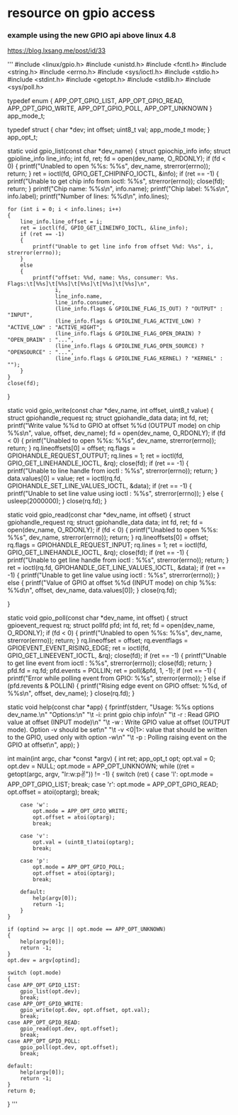 # resource on gpio access
### example using the new GPIO api above linux 4.8
https://blog.lxsang.me/post/id/33

'''
#include <linux/gpio.h>
#include <unistd.h>
#include <fcntl.h>
#include <string.h>
#include <errno.h>
#include <sys/ioctl.h>
#include <stdio.h>
#include <stdint.h>
#include <getopt.h>
#include <stdlib.h>
#include <sys/poll.h>
 
typedef enum
{
    APP_OPT_GPIO_LIST,
    APP_OPT_GPIO_READ,
    APP_OPT_GPIO_WRITE,
    APP_OPT_GPIO_POLL,
    APP_OPT_UNKNOWN
} app_mode_t;
 
typedef struct
{
    char *dev;
    int offset;
    uint8_t val;
    app_mode_t mode;
} app_opt_t;
 
static void gpio_list(const char *dev_name)
{
    struct gpiochip_info info;
    struct gpioline_info line_info;
    int fd, ret;
    fd = open(dev_name, O_RDONLY);
    if (fd < 0)
    {
        printf("Unabled to open %%s: %%s", dev_name, strerror(errno));
        return;
    }
    ret = ioctl(fd, GPIO_GET_CHIPINFO_IOCTL, &info);
    if (ret == -1)
    {
        printf("Unable to get chip info from ioctl: %%s", strerror(errno));
        close(fd);
        return;
    }
    printf("Chip name: %%s\n", info.name);
    printf("Chip label: %%s\n", info.label);
    printf("Number of lines: %%d\n", info.lines);
 
    for (int i = 0; i < info.lines; i++)
    {
        line_info.line_offset = i;
        ret = ioctl(fd, GPIO_GET_LINEINFO_IOCTL, &line_info);
        if (ret == -1)
        {
            printf("Unable to get line info from offset %%d: %%s", i, strerror(errno));
        }
        else
        {
            printf("offset: %%d, name: %%s, consumer: %%s. Flags:\t[%%s]\t[%%s]\t[%%s]\t[%%s]\t[%%s]\n",
                   i,
                   line_info.name,
                   line_info.consumer,
                   (line_info.flags & GPIOLINE_FLAG_IS_OUT) ? "OUTPUT" : "INPUT",
                   (line_info.flags & GPIOLINE_FLAG_ACTIVE_LOW) ? "ACTIVE_LOW" : "ACTIVE_HIGHT",
                   (line_info.flags & GPIOLINE_FLAG_OPEN_DRAIN) ? "OPEN_DRAIN" : "...",
                   (line_info.flags & GPIOLINE_FLAG_OPEN_SOURCE) ? "OPENSOURCE" : "...",
                   (line_info.flags & GPIOLINE_FLAG_KERNEL) ? "KERNEL" : "");
        }
    }
    close(fd);
}
 
static void gpio_write(const char *dev_name, int offset, uint8_t value)
{
    struct gpiohandle_request rq;
    struct gpiohandle_data data;
    int fd, ret;
    printf("Write value %%d to GPIO at offset %%d (OUTPUT mode) on chip %%s\n", value, offset, dev_name);
    fd = open(dev_name, O_RDONLY);
    if (fd < 0)
    {
        printf("Unabled to open %%s: %%s", dev_name, strerror(errno));
        return;
    }
    rq.lineoffsets[0] = offset;
    rq.flags = GPIOHANDLE_REQUEST_OUTPUT;
    rq.lines = 1;
    ret = ioctl(fd, GPIO_GET_LINEHANDLE_IOCTL, &rq);
    close(fd);
    if (ret == -1)
    {
        printf("Unable to line handle from ioctl : %%s", strerror(errno));
        return;
    }
    data.values[0] = value;
    ret = ioctl(rq.fd, GPIOHANDLE_SET_LINE_VALUES_IOCTL, &data);
    if (ret == -1)
    {
        printf("Unable to set line value using ioctl : %%s", strerror(errno));
    }
    else
    {
         usleep(2000000);
    }
    close(rq.fd);
}
 
static void gpio_read(const char *dev_name, int offset)
{
    struct gpiohandle_request rq;
    struct gpiohandle_data data;
    int fd, ret;
    fd = open(dev_name, O_RDONLY);
    if (fd < 0)
    {
        printf("Unabled to open %%s: %%s", dev_name, strerror(errno));
        return;
    }
    rq.lineoffsets[0] = offset;
    rq.flags = GPIOHANDLE_REQUEST_INPUT;
    rq.lines = 1;
    ret = ioctl(fd, GPIO_GET_LINEHANDLE_IOCTL, &rq);
    close(fd);
    if (ret == -1)
    {
        printf("Unable to get line handle from ioctl : %%s", strerror(errno));
        return;
    }
    ret = ioctl(rq.fd, GPIOHANDLE_GET_LINE_VALUES_IOCTL, &data);
    if (ret == -1)
    {
        printf("Unable to get line value using ioctl : %%s", strerror(errno));
    }
    else
    {
        printf("Value of GPIO at offset %%d (INPUT mode) on chip %%s: %%d\n", offset, dev_name, data.values[0]);
    }
    close(rq.fd);
 
}
 
static void gpio_poll(const char *dev_name, int offset)
{
    struct gpioevent_request rq;
    struct pollfd pfd;
    int fd, ret;
    fd = open(dev_name, O_RDONLY);
    if (fd < 0)
    {
        printf("Unabled to open %%s: %%s", dev_name, strerror(errno));
        return;
    }
    rq.lineoffset = offset;
    rq.eventflags = GPIOEVENT_EVENT_RISING_EDGE;
    ret = ioctl(fd, GPIO_GET_LINEEVENT_IOCTL, &rq);
    close(fd);
    if (ret == -1)
    {
        printf("Unable to get line event from ioctl : %%s", strerror(errno));
        close(fd);
        return;
    }
    pfd.fd = rq.fd;
    pfd.events = POLLIN;
    ret = poll(&pfd, 1, -1);
    if (ret == -1)
    {
        printf("Error while polling event from GPIO: %%s", strerror(errno));
    }
    else if (pfd.revents & POLLIN)
    {
        printf("Rising edge event on GPIO offset: %%d, of %%s\n", offset, dev_name);
    }
    close(rq.fd);
}
 
static void help(const char *app)
{
    fprintf(stderr,
            "Usage: %%s options dev_name.\n"
            "Options:\n"
            "\t -i: print gpio chip info\n"
            "\t -r <offset>: Read GPIO value at offset (INPUT mode)\n"
            "\t -w <offset>: Write GPIO value at offset (OUTPUT mode). Option -v should be set\n"
            "\t -v <0|1>: value that should be written to the GPIO, used only with option -w\n"
            "\t -p <offset>: Polling raising event on the GPIO at offset\n",
            app);
}
 
int main(int argc, char *const *argv)
{
    int ret;
    app_opt_t opt;
    opt.val = 0;
    opt.dev = NULL;
    opt.mode = APP_OPT_UNKNOWN;
    while ((ret = getopt(argc, argv, "lr:w:p:v:")) != -1)
    {
        switch (ret)
        {
        case 'l':
            opt.mode = APP_OPT_GPIO_LIST;
            break;
        case 'r':
            opt.mode = APP_OPT_GPIO_READ;
            opt.offset = atoi(optarg);
            break;
 
        case 'w':
            opt.mode = APP_OPT_GPIO_WRITE;
            opt.offset = atoi(optarg);
            break;
 
        case 'v':
            opt.val = (uint8_t)atoi(optarg);
            break;
 
        case 'p':
            opt.mode = APP_OPT_GPIO_POLL;
            opt.offset = atoi(optarg);
            break;
 
        default:
            help(argv[0]);
            return -1;
        }
    }
 
    if (optind >= argc || opt.mode == APP_OPT_UNKNOWN)
    {
        help(argv[0]);
        return -1;
    }
    opt.dev = argv[optind];
 
    switch (opt.mode)
    {
    case APP_OPT_GPIO_LIST:
        gpio_list(opt.dev);
        break;
    case APP_OPT_GPIO_WRITE:
        gpio_write(opt.dev, opt.offset, opt.val);
        break;
    case APP_OPT_GPIO_READ:
        gpio_read(opt.dev, opt.offset);
        break;
    case APP_OPT_GPIO_POLL:
        gpio_poll(opt.dev, opt.offset);
        break;
 
    default:
        help(argv[0]);
        return -1;
    }
    return 0;
}
'''
